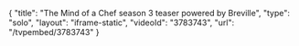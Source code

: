 {
    "title": "The Mind of a Chef season 3 teaser powered by Breville",
    "type": "solo",
    "layout": "iframe-static",
    "videoId": "3783743",
    "url": "\/tvpembed\/3783743"
}